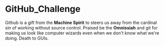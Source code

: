 # GitHub_Challenge
Github is a gift from the **Machine Spirit** to steers us away from the cardinal sin
of working without source control. Praised be the **Omnissiah** and git for making
us look like computer wizards even when we don't know what we're doing. Death to GUIs.